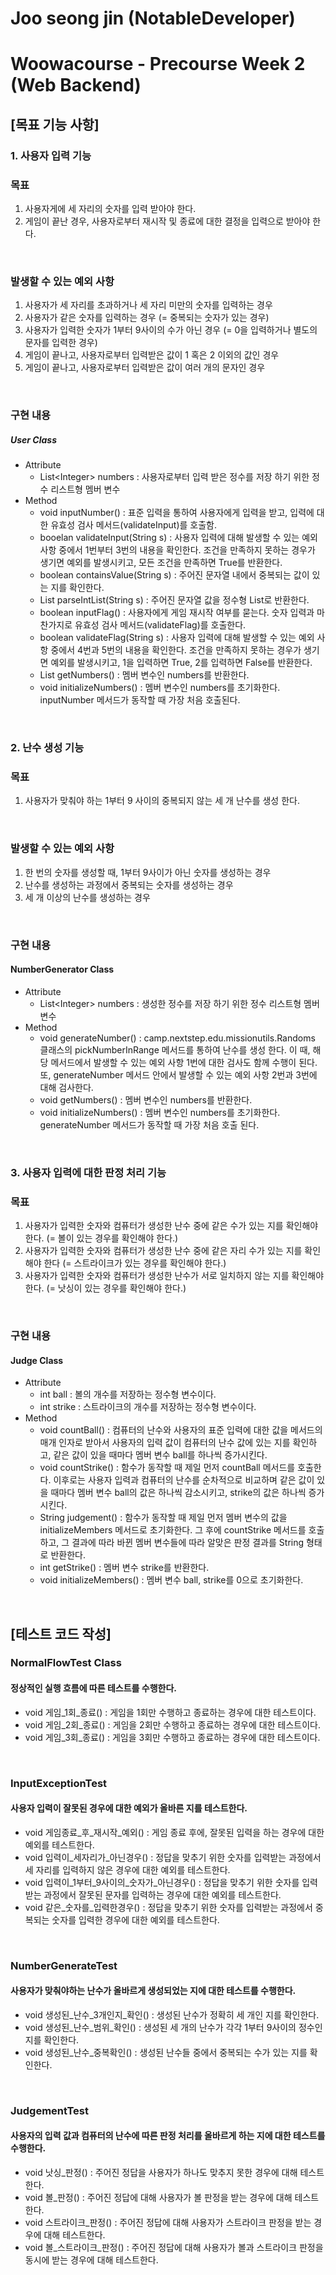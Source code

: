 # Joo seong jin (NotableDeveloper)
# Woowacourse - Precourse Week 2 (Web Backend) 

## [목표 기능 사항]

### 1. 사용자 입력 기능
### 목표
1) 사용자게에 세 자리의 숫자를 입력 받아야 한다.
2) 게임이 끝난 경우, 사용자로부터 재시작 및 종료에 대한 결정을 입력으로 받아야 한다. 

<br>

### 발생할 수 있는 예외 사항
1) 사용자가 세 자리를 초과하거나 세 자리 미만의 숫자를 입력하는 경우
2) 사용자가 같은 숫자를 입력하는 경우 (= 중복되는 숫자가 있는 경우)
3) 사용자가 입력한 숫자가 1부터 9사이의 수가 아닌 경우 (= 0을 입력하거나 별도의 문자를 입력한 경우)
4) 게임이 끝나고, 사용자로부터 입력받은 값이 1 혹은 2 이외의 값인 경우 
5) 게임이 끝나고, 사용자로부터 입력받은 값이 여러 개의 문자인 경우 

<br>

### 구현 내용
##### User Class
- Attribute
  - List\<Integer> numbers : 사용자로부터 입력 받은 정수를 저장 하기 위한 정수 리스트형 멤버 변수
- Method
  - void inputNumber() : 표준 입력을 통하여 사용자에게 입력을 받고, 입력에 대한 유효성 검사 메서드(validateInput)를 호출함.
  - booelan validateInput(String s) : 사용자 입력에 대해 발생할 수 있는 예외 사항 중에서 1번부터 3번의 내용을 확인한다.
  조건을 만족하지 못하는 경우가 생기면 예외를 발생시키고, 모든 조건을 만족하면 True를 반환한다.
  - boolean containsValue(String s) : 주어진 문자열 내에서 중복되는 값이 있는 지를 확인한다.
  - List<Integer> parseIntList(String s) : 주어진 문자열 값을 정수형 List로 반환한다.
  - boolean inputFlag() : 사용자에게 게임 재시작 여부를 묻는다. 숫자 입력과 마찬가지로 유효성 검사 메서드(validateFlag)를 호출한다.
  - boolean validateFlag(String s) : 사용자 입력에 대해 발생할 수 있는 예외 사항 중에서 4번과 5번의 내용을 확인한다.
  조건을 만족하지 못하는 경우가 생기면 예외를 발생시키고, 1을 입력하면 True, 2를 입력하면 False를 반환한다.
  - List<Integer> getNumbers() : 멤버 변수인 numbers를 반환한다.
  - void initializeNumbers() : 멤버 변수인 numbers를 초기화한다. inputNumber 메서드가 동작할 때 가장 처음 호출된다.

<br>

### 2. 난수 생성 기능
### 목표
1) 사용자가 맞춰야 하는 1부터 9 사이의 중복되지 않는 세 개 난수를 생성 한다.

<br>

### 발생할 수 있는 예외 사항
1) 한 번의 숫자를 생성할 때, 1부터 9사이가 아닌 숫자를 생성하는 경우 
2) 난수를 생성하는 과정에서 중복되는 숫자를 생성하는 경우
3) 세 개 이상의 난수를 생성하는 경우

<br>

### 구현 내용
#### NumberGenerator Class
- Attribute
  - List\<Integer> numbers : 생성한 정수를 저장 하기 위한 정수 리스트형 멤버 변수
- Method
  - void generateNumber() : camp.nextstep.edu.missionutils.Randoms 클래스의 pickNumberInRange 메서드를 통하여
  난수를 생성 한다. 이 때, 해당 메서드에서 발생할 수 있는 예외 사항 1번에 대한 검사도 함께 수행이 된다. 또, generateNumber 메서드
  안에서 발생할 수 있는 예외 사항 2번과 3번에 대해 검사한다.
  - void getNumbers() : 멤버 변수인 numbers를 반환한다.
  - void initializeNumbers() : 멤버 변수인 numbers를 초기화한다. generateNumber 메서드가 동작할 때 가장 처음 호출 된다.

<br>

### 3. 사용자 입력에 대한 판정 처리 기능
### 목표
1) 사용자가 입력한 숫자와 컴퓨터가 생성한 난수 중에 같은 수가 있는 지를 확인해야 한다. (= 볼이 있는 경우를 확인해야 한다.)
2) 사용자가 입력한 숫자와 컴퓨터가 생성한 난수 중에 같은 자리 수가 있는 지를 확인해야 한다 (= 스트라이크가 있는 경우를 확인해야 한다.)
3) 사용자가 입력한 숫자와 컴퓨터가 생성한 난수가 서로 일치하지 않는 지를 확인해야 한다. (= 낫싱이 있는 경우를 확인해야 한다.)

<br>

### 구현 내용
#### Judge Class
- Attribute
  - int ball : 볼의 개수를 저장하는 정수형 변수이다.
  - int strike : 스트라이크의 개수를 저장하는 정수형 변수이다.
- Method 
  - void countBall() : 컴퓨터의 난수와 사용자의 표준 입력에 대한 값을 메서드의 매개 인자로 받아서 사용자의 입력 값이
  컴퓨터의 난수 값에 있는 지를 확인하고, 같은 값이 있을 때마다 멤버 변수 ball를 하나씩 증가시킨다.
  - void countStrike() : 함수가 동작할 때 제일 먼저 countBall 메서드를 호출한다. 이후로는 사용자 입력과 컴퓨터의 난수를
  순차적으로 비교하며 같은 값이 있을 때마다 멤버 변수 ball의 값은 하나씩 감소시키고, strike의 값은 하나씩 증가시킨다.
  - String judgement() : 함수가 동작할 때 제일 먼저 멤버 변수의 값을 initializeMembers 메서드로 초기화한다. 그 후에
    countStrike 메서드를 호출하고, 그 결과에 따라 바뀐 멤버 변수들에 따라 알맞은 판정 결과를 String 형태로 반환한다.
  - int getStrike() : 멤버 변수 strike를 반환한다.
  - void initializeMembers() : 멤버 변수 ball, strike를 0으로 초기화한다.

<br>

## [테스트 코드 작성]
### NormalFlowTest Class
#### 정상적인 실행 흐름에 따른 테스트를 수행한다.
- void 게임_1회_종료() : 게임을 1회만 수행하고 종료하는 경우에 대한 테스트이다.
- void 게임_2회_종료() : 게임을 2회만 수행하고 종료하는 경우에 대한 테스트이다.
- void 게임_3회_종료() : 게임을 3회만 수행하고 종료하는 경우에 대한 테스트이다.

<br>

### InputExceptionTest
#### 사용자 입력이 잘못된 경우에 대한 예외가 올바른 지를 테스트한다.
- void 게임종료_후_재시작_예외() : 게임 종료 후에, 잘못된 입력을 하는 경우에 대한 예외를 테스트한다.
- void 입력이_세자리가_아닌경우() : 정답을 맞추기 위한 숫자를 입력받는 과정에서 세 자리를 입력하지 않은 경우에 대한 예외를 테스트한다.
- void 입력이_1부터_9사이의_숫자가_아닌경우() : 정답을 맞추기 위한 숫자를 입력받는 과정에서 잘못된 문자를 입력하는 경우에 대한 예외를 테스트한다.
- void 같은_숫자를_입력한경우() : 정답을 맞추기 위한 숫자를 입력받는 과정에서 중복되는 숫자를 입력한 경우에 대한 예외를 테스트한다.

<br>

### NumberGenerateTest
#### 사용자가 맞춰야하는 난수가 올바르게 생성되었는 지에 대한 테스트를 수행한다.
- void 생성된_난수_3개인지_확인() : 생성된 난수가 정확히 세 개인 지를 확인한다.
- void 생성된_난수_범위_확인() : 생성된 세 개의 난수가 각각 1부터 9사이의 정수인 지를 확인한다.
- void 생성된_난수_중복확인() : 생성된 난수들 중에서 중복되는 수가 있는 지를 확인한다.

<br>

### JudgementTest
#### 사용자의 입력 값과 컴퓨터의 난수에 따른 판정 처리를 올바르게 하는 지에 대한 테스트를 수행한다.
- void 낫싱_판정() : 주어진 정답을 사용자가 하나도 맞추지 못한 경우에 대해 테스트한다.
- void 볼_판정() : 주어진 정답에 대해 사용자가 볼 판정을 받는 경우에 대해 테스트한다.
- void 스트라이크_판정() : 주어진 정답에 대해 사용자가 스트라이크 판정을 받는 경우에 대해 테스트한다.
- void 볼_스트라이크_판정() : 주어진 정답에 대해 사용자가 볼과 스트라이크 판정을 동시에 받는 경우에 대해 테스트한다.